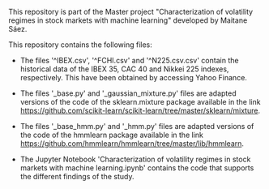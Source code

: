 This repository is part of the Master project "Characterization of volatility regimes in stock markets with machine learning" developed by Maitane Sáez.

This repository contains the following files:
- The files '^IBEX.csv', '^FCHI.csv' and '^N225.csv.csv' contain the historical data of the IBEX 35, CAC 40 and Nikkei 225 indexes, respectively. This have been obtained by accessing Yahoo Finance.

- The files '_base.py' and '_gaussian_mixture.py' files are adapted versions of the code of the sklearn.mixture package available in the link https://github.com/scikit-learn/scikit-learn/tree/master/sklearn/mixture.

- The files '_base_hmm.py' and '_hmm.py' files are adapted versions of the code of the hmmlearn package available in the link https://github.com/hmmlearn/hmmlearn/tree/master/lib/hmmlearn.

- The Jupyter Notebook 'Characterization of volatility regimes in stock markets with machine learning.ipynb' contains the code that supports the different findings of the study.
